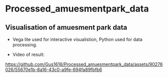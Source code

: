 # Processed_amuesmentpark_data


## Visualisation of amuesment park data

- Vega lite used for interactive visualistion, Python used for data processing.

- Video of result:

  

https://github.com/Gus1616/Processed_amuesmentpark_data/assets/90276026/55670e1b-8a16-43c0-a9fe-694fa89fbfb6

